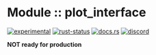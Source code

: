 <!-- {{# generate.module_header{} #}} -->

# Module :: plot_interface
<!--{ generate.module_header.start() }-->
 [![experimental](https://raster.shields.io/static/v1?label=&message=experimental&color=orange)](https://github.com/emersion/stability-badges#experimental) [![rust-status](https://github.com/Wandalen/wTools/actions/workflows/module_plot_interface_push.yml/badge.svg)](https://github.com/Wandalen/wTools/actions/workflows/module_plot_interface_push.yml) [![docs.rs](https://img.shields.io/docsrs/plot_interface?color=e3e8f0&logo=docs.rs)](https://docs.rs/plot_interface) [![discord](https://img.shields.io/discord/872391416519737405?color=eee&logo=discord&logoColor=eee&label=ask)](https://discord.gg/m3YfbXpUUY)
<!--{ generate.module_header.end }-->

**NOT ready for production**

<!-- Plot interface.

### Basic use-case


```rust
```

### To add to your project

```bash
cargo add plot_interface
```

### Try out from the repository

``` shell test
git clone https://github.com/Wandalen/wTools
cd wTools
cd examples/plot_interface_trivial
cargo run
``` -->
